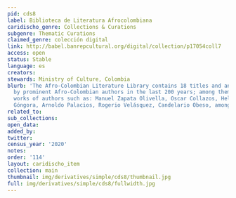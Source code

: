 ```yaml
---
pid: cds8
label: Biblioteca de Literatura Afrocolombiana
caridischo_genre: Collections & Curations
subgenre: Thematic Curations
claimed_genre: colección digital
link: http://babel.banrepcultural.org/digital/collection/p17054coll7
access: open
status: Stable
language: es
creators:
stewards: Ministry of Culture, Colombia
blurb: 'The Afro-Colombian Literature Library contains 18 titles and an essay written
  by prominent Afro-Colombian authors in the last 200 years; among them are the important
  works of authors such as: Manuel Zapata Olivella, Oscar Collazos, Helcías Martán
  Góngora, Arnoldo Palacios, Rogerio Velásquez, Candelario Obeso, among others.'
related_to:
sub_collections:
open_data:
added_by:
twitter:
census_year: '2020'
notes:
order: '114'
layout: caridischo_item
collection: main
thumbnail: img/derivatives/simple/cds8/thumbnail.jpg
full: img/derivatives/simple/cds8/fullwidth.jpg
---
```


